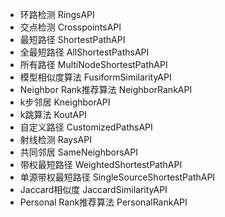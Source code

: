 - 环路检测	RingsAPI
- 交点检测	CrosspointsAPI
- 最短路径	ShortestPathAPI
- 全最短路径	AllShortestPathsAPI
- 所有路径	MultiNodeShortestPathAPI
- 模型相似度算法	FusiformSimilarityAPI
- Neighbor Rank推荐算法	NeighborRankAPI
- k步邻居	KneighborAPI
- k跳算法	KoutAPI
- 自定义路径 CustomizedPathsAPI
- 射线检测	RaysAPI
- 共同邻居	SameNeighborsAPI
- 带权最短路径	WeightedShortestPathAPI
- 单源带权最短路径	SingleSourceShortestPathAPI
- Jaccard相似度	JaccardSimilarityAPI
- Personal Rank推荐算法	PersonalRankAPI